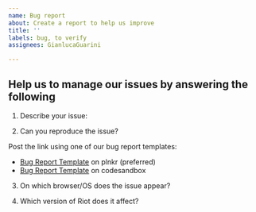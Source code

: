 ```yaml
---
name: Bug report
about: Create a report to help us improve
title: ''
labels: bug, to verify
assignees: GianlucaGuarini

---
```


## Help us to manage our issues by answering the following

1. Describe your issue:

2. Can you reproduce the issue?

Post the link using one of our bug report templates:

- [Bug Report Template](https://riot.js.org/examples/plunker/?app=bug-reporter) on plnkr (preferred)
- [Bug Report Template](https://codesandbox.io/s/riot-js-9-bug-template-forked-ffm7jf?file=/index.html) on codesandbox

3. On which browser/OS does the issue appear?

4. Which version of Riot does it affect?
